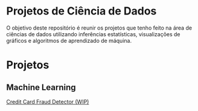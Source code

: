 # Projetos de Ciência de Dados
O objetivo deste repositório é reunir os projetos que tenho feito na área de ciências de dados utilizando inferências estatísticas, visualizações de gráficos e algoritmos de aprendizado de máquina.
# Projetos

## Machine Learning
[Credit Card Fraud Detector (WIP)](https://github.com/Marcos-Vinicius-Santos-Ramos/Machine-Learning-and-Credit-Card-Fraud-Detection)
